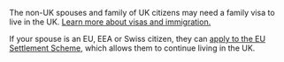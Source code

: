  The non-UK spouses and family of UK citizens may need a family visa to live in the UK. [Learn more about visas and immigration.](https://www.gov.uk/uk-family-visa)

 If your spouse is an EU, EEA or Swiss citizen, they can [apply to the EU Settlement Scheme](https://www.gov.uk/settled-status-eu-citizens-families), which allows them to continue living in the UK.
